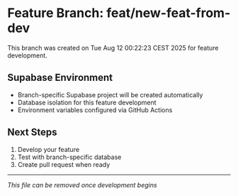 # Feature Branch: feat/new-feat-from-dev

This branch was created on Tue Aug 12 00:22:23 CEST 2025 for feature development.

## Supabase Environment
- Branch-specific Supabase project will be created automatically
- Database isolation for this feature development
- Environment variables configured via GitHub Actions

## Next Steps
1. Develop your feature
2. Test with branch-specific database
3. Create pull request when ready

---
*This file can be removed once development begins*

